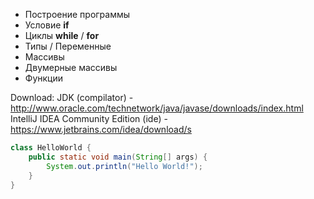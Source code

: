 - Построение программы
- Условие __if__
- Циклы __while__ / __for__
- Типы / Переменные
- Массивы
- Двумерные массивы
- Функции

Download:
JDK (compilator) - http://www.oracle.com/technetwork/java/javase/downloads/index.html
IntelliJ IDEA Community Edition (ide) - https://www.jetbrains.com/idea/download/s

```java
class HelloWorld {
    public static void main(String[] args) {
        System.out.println("Hello World!");
    }
}
```